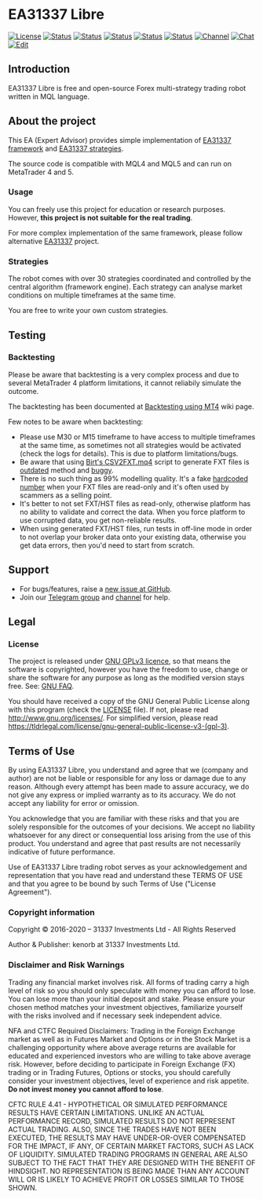 # EA31337 Libre

<!--[![Release][github-release-image]][github-release-link]-->
[![License][license-image]][license-link]
[![Status][appveyor-ci-build-link]][appveyor-ci-build-image]
[![Status][gha-image-check-master]][gha-link-check-master]
[![Status][gha-image-lint-master]][gha-link-lint-master]
[![Status][gha-image-test-master]][gha-link-test-master]
[![Status][gha-image-backtest-master]][gha-link-backtest-master]
[![Channel][tg-channel-image]][tg-channel-link]
[![Chat][tg-chat-image]][tg-chat-link]
[![Edit][gitpod-image]][gitpod-link]

## Introduction

EA31337 Libre is free and open-source Forex multi-strategy trading robot written in MQL language.

## About the project

This EA (Expert Advisor) provides simple implementation of
[EA31337 framework][gh-ea31337-classes] and [EA31337 strategies][gh-ea31337-strats].

The source code is compatible with MQL4 and MQL5 and can run on MetaTrader 4 and 5.

### Usage

You can freely use this project for education or research purposes.
However, **this project is not suitable for the real trading**.

For more complex implementation of the same framework,
please follow alternative [EA31337][gh-ea31337] project.

### Strategies

The robot comes with over 30 strategies coordinated and controlled
by the central algorithm (framework engine).
Each strategy can analyse market conditions
on multiple timeframes at the same time.

You are free to write your own custom strategies.

## Testing

### Backtesting

Please be aware that backtesting is a very complex process
and due to several MetaTrader 4 platform limitations, it cannot reliabily simulate the outcome.

The backtesting has been documented at [Backtesting using MT4][gh-wiki-backtest] wiki page.

Few notes to be aware when backtesting:

- Please use M30 or M15 timeframe to have access to multiple timeframes at the same time,
  as sometimes not all strategies would be activated (check the logs for details).
  This is due to platform limitations/bugs.
- Be aware that using
  [Birt's CSV2FXT.mq4](https://github.com/EA31337/Birt-CSV2FXT) script
  to generate FXT files is
  [outdated](https://eareview.net/tick-data/faq-troubleshooting) method
  and [buggy](https://github.com/EA31337/Birt-CSV2FXT/issues/3).
- There is no such thing as 99% modelling quality.
  It's a fake
  [hardcoded number](https://github.com/EA31337/MT-Formats/blob/master/fxt-405-refined.mqh#L53)
  when your FXT files are read-only and it's
  often used by scammers as a selling point.
- It's better to not set FXT/HST files as read-only,
  otherwise platform has no ability to validate and correct the data.
  When you force platform to use corrupted data, you get non-reliable results.
- When using generated FXT/HST files, run tests in off-line mode
  in order to not overlap your broker data onto your existing data,
  otherwise you get data errors, then you'd need to start from scratch.

## Support

- For bugs/features, raise a [new issue at GitHub](https://github.com/EA31337/EA31337/issues).
- Join our [Telegram group][tg-chat-link] and [channel][tg-channel-link] for help.

## Legal

### License

The project is released under [GNU GPLv3 licence](https://www.gnu.org/licenses/quick-guide-gplv3.html),
so that means the software is copyrighted, however you have the freedom to use, change or share the software
for any purpose as long as the modified version stays free. See: [GNU FAQ](https://www.gnu.org/licenses/gpl-faq.html).

You should have received a copy of the GNU General Public License along with this program
(check the [LICENSE](https://github.com/EA31337/EA31337/blob/master/LICENSE) file).
If not, please read <http://www.gnu.org/licenses/>.
For simplified version, please read <https://tldrlegal.com/license/gnu-general-public-license-v3-(gpl-3)>.

## Terms of Use

By using EA31337 Libre, you understand and agree that we (company and author)
are not be liable or responsible for any loss or damage due to any reason.
Although every attempt has been made to assure accuracy,
we do not give any express or implied warranty as to its accuracy.
We do not accept any liability for error or omission.

You acknowledge that you are familiar with these risks
and that you are solely responsible for the outcomes of your decisions.
We accept no liability whatsoever for any direct or consequential loss arising from the use of this product.
You understand and agree that past results are not necessarily indicative of future performance.

Use of EA31337 Libre trading robot serves as your acknowledgement and representation that you have read and understand
these TERMS OF USE and that you agree to be bound by such Terms of Use ("License Agreement").

### Copyright information

Copyright © 2016-2020 – 31337 Investments Ltd - All Rights Reserved

Author & Publisher: kenorb at 31337 Investments Ltd.

### Disclaimer and Risk Warnings

Trading any financial market involves risk.
All forms of trading carry a high level of risk so you should only speculate with money you can afford to lose.
You can lose more than your initial deposit and stake.
Please ensure your chosen method matches your investment objectives,
familiarize yourself with the risks involved and if necessary seek independent advice.

NFA and CTFC Required Disclaimers:
Trading in the Foreign Exchange market as well as in Futures Market and Options or in the Stock Market
is a challenging opportunity where above average returns are available for educated and experienced investors
who are willing to take above average risk.
However, before deciding to participate in Foreign Exchange (FX) trading or in Trading Futures, Options or stocks,
you should carefully consider your investment objectives, level of experience and risk appetite.
**Do not invest money you cannot afford to lose**.

CFTC RULE 4.41 - HYPOTHETICAL OR SIMULATED PERFORMANCE RESULTS HAVE CERTAIN LIMITATIONS.
UNLIKE AN ACTUAL PERFORMANCE RECORD, SIMULATED RESULTS DO NOT REPRESENT ACTUAL TRADING.
ALSO, SINCE THE TRADES HAVE NOT BEEN EXECUTED, THE RESULTS MAY HAVE UNDER-OR-OVER COMPENSATED FOR THE IMPACT,
IF ANY, OF CERTAIN MARKET FACTORS, SUCH AS LACK OF LIQUIDITY. SIMULATED TRADING PROGRAMS IN GENERAL
ARE ALSO SUBJECT TO THE FACT THAT THEY ARE DESIGNED WITH THE BENEFIT OF HINDSIGHT.
NO REPRESENTATION IS BEING MADE THAN ANY ACCOUNT WILL OR IS LIKELY TO ACHIEVE PROFIT OR LOSSES SIMILAR TO THOSE SHOWN.

<!-- Named links -->

[github-release-image]: https://img.shields.io/github/release/EA31337/EA31337-Libre.svg?logo=github
[github-release-link]: https://github.com/EA31337/EA31337-Libre/releases
[docker-build-image]: https://images.microbadger.com/badges/image/ea31337/mql-tester-action-action.svg
[docker-build-link]: https://microbadger.com/images/ea31337/mql-tester-action-action

[tg-channel-image]: https://img.shields.io/badge/Telegram-news-0088CC.svg?logo=telegram
[tg-channel-link]: https://t.me/EA31337_News
[tg-chat-image]: https://img.shields.io/badge/Telegram-chat-0088CC.svg?logo=telegram
[tg-chat-link]: https://t.me/EA31337

[appveyor-ci-build-link]: https://ci.appveyor.com/api/projects/status/xy6iuhtnfst97twd/branch/master?svg=true
[appveyor-ci-build-image]: https://ci.appveyor.com/project/kenorb/ea31337-libre

[gha-link-check-master]: https://github.com/EA31337/EA31337-Libre/actions?query=workflow%3ACheck+branch%3Amaster
[gha-image-check-master]: https://github.com/EA31337/EA31337-Libre/workflows/Check/badge.svg?branch=master
[gha-link-lint-master]: https://github.com/EA31337/EA31337-Libre/actions?query=workflow%3ALint+branch%3Amaster
[gha-image-lint-master]: https://github.com/EA31337/EA31337-Libre/workflows/Lint/badge.svg?branch=master
[gha-link-test-master]: https://github.com/EA31337/EA31337-Libre/actions?query=workflow%3ATest+branch%3Amaster
[gha-image-test-master]: https://github.com/EA31337/EA31337-Libre/workflows/Test/badge.svg?branch=master
[gha-link-backtest-master]: https://github.com/EA31337/EA31337-Libre/actions?query=workflow%3ABacktest+branch%3Amaster
[gha-image-backtest-master]: https://github.com/EA31337/EA31337-Libre/workflows/Backtest/badge.svg?branch=master

[gitpod-image]: https://img.shields.io/badge/Gitpod-ready--to--code-blue?logo=gitpod
[gitpod-link]: https://gitpod.io/#https://github.com/EA31337/EA31337-Libre

[license-image]: https://img.shields.io/github/license/EA31337/EA31337-Libre.svg
[license-link]: https://tldrlegal.com/license/gnu-general-public-license-v3-(gpl-3)

[gh-ea31337-classes]: https://github.com/EA31337/EA31337-classes
[gh-ea31337-strats]: https://github.com/EA31337/EA31337-strategies
[gh-ea31337]: https://github.com/EA31337/EA31337
[gh-wiki-backtest]: https://github.com/EA31337/EA3133-Support/wiki/Backtesting-using-MT4
